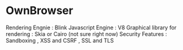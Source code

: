 # OwnBrowser
Rendering Engnie : Blink
Javascript Engine : V8
Graphical library for rendering : Skia or Cairo (not sure right now)
Security Features : Sandboxing , XSS and CSRF , SSL and TLS
